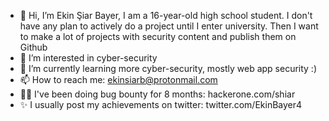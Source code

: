 - 👋 Hi, I’m Ekin Şiar Bayer, I am a 16-year-old high school student. I don't have any plan to actively do a project until I enter university. Then I want to make a lot of projects with security content and publish them on Github
- 👀 I’m interested in cyber-security
- 🌱 I’m currently learning more cyber-security, mostly web app security :)
- 📫 How to reach me: ekinsiarb@protonmail.com
- 🐱‍💻 I've been doing bug bounty for 8 months: hackerone.com/shiar
- ✨ I usually post my achievements on twitter: twitter.com/EkinBayer4
